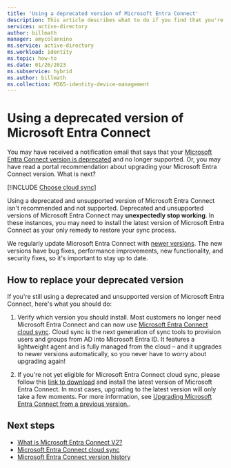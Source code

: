 ```yaml
---
title: 'Using a deprecated version of Microsoft Entra Connect'
description: This article describes what to do if you find that you're running a deprecated version.
services: active-directory
author: billmath
manager: amycolannino
ms.service: active-directory
ms.workload: identity
ms.topic: how-to
ms.date: 01/26/2023
ms.subservice: hybrid
ms.author: billmath
ms.collection: M365-identity-device-management
---
```





# Using a deprecated version of Microsoft Entra Connect

You may have received a notification email that says that your [Microsoft Entra Connect version is deprecated](whatis-azure-ad-connect-v2.md) and no longer supported.  Or, you may have read a portal recommendation about upgrading your Microsoft Entra Connect version. What is next?

[!INCLUDE [Choose cloud sync](~/includes/choose-cloud-sync.md)]

Using a deprecated and unsupported version of Microsoft Entra Connect isn't recommended and not supported. Deprecated and unsupported versions of Microsoft Entra Connect may **unexpectedly stop working**.  In these instances, you may need to install the latest version of Microsoft Entra Connect as your only remedy to restore your sync process. 

We regularly update Microsoft Entra Connect with [newer versions](reference-connect-version-history.md). The new versions have bug fixes, performance improvements, new functionality, and security fixes, so it's important to stay up to date.

## How to replace your deprecated version


If you're still using a deprecated and unsupported version of Microsoft Entra Connect, here's what you should do:

 1. Verify which version you should install. Most customers no longer need Microsoft Entra Connect and can now use [Microsoft Entra Connect cloud sync](../cloud-sync/what-is-cloud-sync.md). Cloud sync is the next generation of sync tools to provision users and groups from AD into Microsoft Entra ID. It features a lightweight agent and is fully managed from the cloud – and it upgrades to newer versions automatically, so you never have to worry about upgrading again! 

 2. If you're not yet eligible for Microsoft Entra Connect cloud sync, please follow this [link to download](https://www.microsoft.com/download/details.aspx?id=47594) and install the latest version of Microsoft Entra Connect. In most cases, upgrading to the latest version will only take a few moments. For more information, see [Upgrading Microsoft Entra Connect from a previous version.](how-to-upgrade-previous-version.md).


## Next steps

- [What is Microsoft Entra Connect V2?](whatis-azure-ad-connect-v2.md)
- [Microsoft Entra Connect cloud sync](../cloud-sync/what-is-cloud-sync.md)
- [Microsoft Entra Connect version history](reference-connect-version-history.md)
